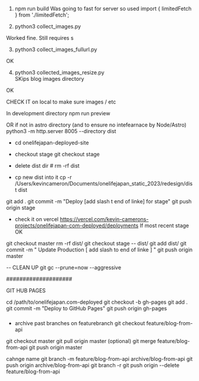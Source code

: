 1. npm run build
   Was going to fast for server so used
   import { limitedFetch } from './limitedFetch';

2. python3 collect_images.py

Worked fine.
Still requires s

3. python3 collect_images_fullurl.py

OK

4. python3 collected_images_resize.py  
   SKips blog images directory

OK

CHECK IT on local to make sure images / etc

In development directory
npm run preview

OR if not in astro directory (and to ensure no intefearnace by Node/Astro)
python3 -m http.server 8005 --directory dist

<!-- cd dist
python3 -m http.server 8005 -->

<!-- Branch Definitions
main (or master):
The primary branch containing the stable and production-ready code.

stage (or staging):
A branch used for testing and quality assurance before changes are merged into main. It reflects a pre-production environment where you can validate new features.

deploy (or deploy-branch):
A dedicated branch for deployment purposes. It can be the same as stage or a separate branch depending on your workflow.

production (or live):
Sometimes used interchangeably with main, but in some workflows, it's a separate branch reflecting the live site. -->

- cd onelifejapan-deployed-site
- checkout stage
  git checkout stage

- delete dist dir #
  rm -rf dist
- cp new dist into it
  cp -r /Users/kevincameron/Documents/onelifejapan_static_2023/redesign/dist dist

git add .
git commit -m "Deploy [add slash t end of linke] for stage"
git push origin stage

- check it on vercel
  https://vercel.com/kevin-camerons-projects/onelifejapan-com-deployed/deployments
  If most recent stage OK

git checkout master
rm -rf dist/
git checkout stage -- dist/
git add dist/
git commit -m " Update Production [ add slash to end of linke ] "
git push origin master

-- CLEAN UP
git gc --prune=now --aggressive

####################

GIT HUB PAGES

cd /path/to/onelifejapan.com-deployed
git checkout -b gh-pages
git add .
git commit -m "Deploy to GitHub Pages"
git push origin gh-pages

###

- archive past branches
  on featurebranch
  git checkout feature/blog-from-api

git checkout master
git pull origin master (optional)
git merge feature/blog-from-api
git push origin master

cahnge name
git branch -m feature/blog-from-api archive/blog-from-api
git push origin archive/blog-from-api
git branch -r
git push origin --delete feature/blog-from-api
